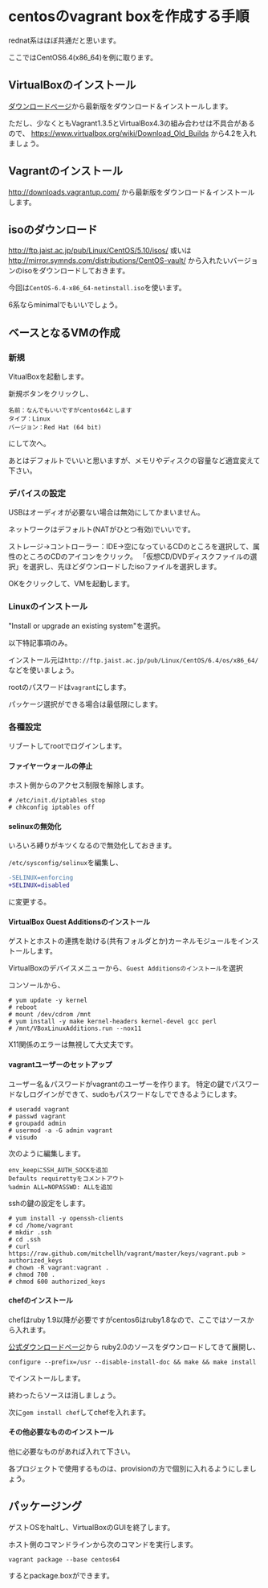 # centosのvagrant boxを作成する手順

rednat系はほぼ共通だと思います。

ここではCentOS6.4(x86_64)を例に取ります。

## VirtualBoxのインストール

[ダウンロードページ](https://www.virtualbox.org/wiki/Downloads)から最新版をダウンロード＆インストールします。

ただし、少なくともVagrant1.3.5とVirtualBox4.3の組み合わせは不具合があるので、
https://www.virtualbox.org/wiki/Download_Old_Builds から4.2を入れましょう。

## Vagrantのインストール

http://downloads.vagrantup.com/ から最新版をダウンロード＆インストールします。

## isoのダウンロード

http://ftp.jaist.ac.jp/pub/Linux/CentOS/5.10/isos/ 或いは http://mirror.symnds.com/distributions/CentOS-vault/ から入れたいバージョンのisoをダウンロードしておきます。

今回は`CentOS-6.4-x86_64-netinstall.iso`を使います。

6系ならminimalでもいいでしょう。


## ベースとなるVMの作成

### 新規

VitualBoxを起動します。

新規ボタンをクリックし、

```
名前：なんでもいいですがcentos64とします
タイプ：Linux
バージョン：Red Hat (64 bit)
```

にして次へ。

あとはデフォルトでいいと思いますが、メモリやディスクの容量など適宜変えて下さい。

### デバイスの設定

USBはオーディオが必要ない場合は無効にしてかまいません。

ネットワークはデフォルト(NATがひとつ有効)でいいです。

ストレージ→コントローラー：IDE→空になっているCDのところを選択して、属性のところのCDのアイコンをクリック。
「仮想CD/DVDディスクファイルの選択」を選択し、先ほどダウンロードしたisoファイルを選択します。

OKをクリックして、VMを起動します。

### Linuxのインストール

"Install or upgrade an existing system"を選択。

以下特記事項のみ。

インストール元は`http://ftp.jaist.ac.jp/pub/Linux/CentOS/6.4/os/x86_64/`などを使いましょう。

rootのパスワードは`vagrant`にします。

パッケージ選択ができる場合は最低限にします。

### 各種設定

リブートしてrootでログインします。

#### ファイヤーウォールの停止

ホスト側からのアクセス制限を解除します。

```
# /etc/init.d/iptables stop
# chkconfig iptables off
```

#### selinuxの無効化

いろいろ縛りがキツくなるので無効化しておきます。

`/etc/sysconfig/selinux`を編集し、

```diff
-SELINUX=enforcing
+SELINUX=disabled
```

に変更する。

#### VirtualBox Guest Additionsのインストール

ゲストとホストの連携を助ける(共有フォルダとか)カーネルモジュールをインストールします。

VirtualBoxのデバイスメニューから、`Guest Additionsのインストール`を選択

コンソールから、

```
# yum update -y kernel
# reboot
# mount /dev/cdrom /mnt
# yum install -y make kernel-headers kernel-devel gcc perl
# /mnt/VBoxLinuxAdditions.run --nox11
```

X11関係のエラーは無視して大丈夫です。

#### vagrantユーザーのセットアップ

ユーザー名＆パスワードがvagrantのユーザーを作ります。
特定の鍵でパスワードなしログインができて、sudoもパスワードなしでできるようにします。

```
# useradd vagrant
# passwd vagrant
# groupadd admin
# usermod -a -G admin vagrant
# visudo
```

次のように編集します。

```
env_keepにSSH_AUTH_SOCKを追加
Defaults requirettyをコメントアウト
%admin ALL=NOPASSWD: ALLを追加
```
sshの鍵の設定をします。

```
# yum install -y openssh-clients
# cd /home/vagrant
# mkdir .ssh
# cd .ssh
# curl https://raw.github.com/mitchellh/vagrant/master/keys/vagrant.pub > authorized_keys
# chown -R vagrant:vagrant .
# chmod 700 .
# chmod 600 authorized_keys
```

#### chefのインストール

chefはruby 1.9以降が必要ですがcentos6はruby1.8なので、ここではソースか
ら入れます。

[公式ダウンロードページ](https://www.ruby-lang.org/ja/downloads/)から
ruby2.0のソースをダウンロードしてきて展開し、
```
configure --prefix=/usr --disable-install-doc && make && make install
```
でインストールします。

終わったらソースは消しましょう。

次に`gem install chef`してchefを入れます。

#### その他必要なもののインストール

他に必要なものがあれば入れて下さい。

各プロジェクトで使用するものは、provisionの方で個別に入れるようにしましょう。

## パッケージング

ゲストOSをhaltし、VirtualBoxのGUIを終了します。

ホスト側のコマンドラインから次のコマンドを実行します。

```
vagrant package --base centos64
```

するとpackage.boxができます。
